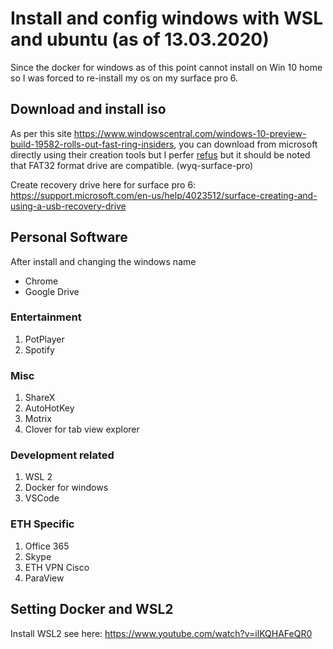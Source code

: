 # Install and config windows with WSL and ubuntu (as of 13.03.2020)

Since the docker for windows as of this point cannot install on Win 10 home so I was forced to re-install my os on my surface pro 6.

## Download and install iso

As per this site https://www.windowscentral.com/windows-10-preview-build-19582-rolls-out-fast-ring-insiders, you can download from microsoft directly using their creation tools but I perfer [refus](https://rufus.ie/) but it should be noted that FAT32 format drive are compatible. (wyq-surface-pro)

Create recovery drive here for surface pro 6: https://support.microsoft.com/en-us/help/4023512/surface-creating-and-using-a-usb-recovery-drive

## Personal Software

After install and changing the windows name

* Chrome
* Google Drive

### Entertainment 

1. PotPlayer
2. Spotify

### Misc

1. ShareX
2. AutoHotKey
3. Motrix
4. Clover for tab view explorer

### Development related

1. WSL 2
2. Docker for windows
3. VSCode

### ETH Specific 

1. Office 365
2. Skype
3. ETH VPN Cisco
4. ParaView

## Setting Docker and WSL2

Install WSL2 see here: https://www.youtube.com/watch?v=ilKQHAFeQR0
